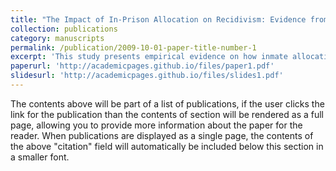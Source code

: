 ```yaml
---
title: "The Impact of In-Prison Allocation on Recidivism: Evidence from Chile"
collection: publications
category: manuscripts
permalink: /publication/2009-10-01-paper-title-number-1
excerpt: 'This study presents empirical evidence on how inmate allocation within prisons influences post-release criminal behavior in Chile. Employing a sharp regression discontinuity design, I show that first-timers placed with peers who are more actively involved in criminal activities raises the probability of reoffending by approximately 98%. I investigate four potential channels influencing post-release behavior: job market stigma, prison facilities, peer dynamics, and the impact of peer influence on participation in rehabilitation programs. Descriptive analysis indicates that although job market stigma and prison infrastructure play minor roles, the primary findings are most likely explained by peer effects and the influence of peer dynamics on participation in rehabilitation program decisions. These results carry significant implications for policymakers and stakeholders striving to lower recidivism rates via improved strategies in prison allocation.'
paperurl: 'http://academicpages.github.io/files/paper1.pdf'
slidesurl: 'http://academicpages.github.io/files/slides1.pdf'
---
```




The contents above will be part of a list of publications, if the user clicks the link for the publication than the contents of section will be rendered as a full page, allowing you to provide more information about the paper for the reader. When publications are displayed as a single page, the contents of the above "citation" field will automatically be included below this section in a smaller font.
